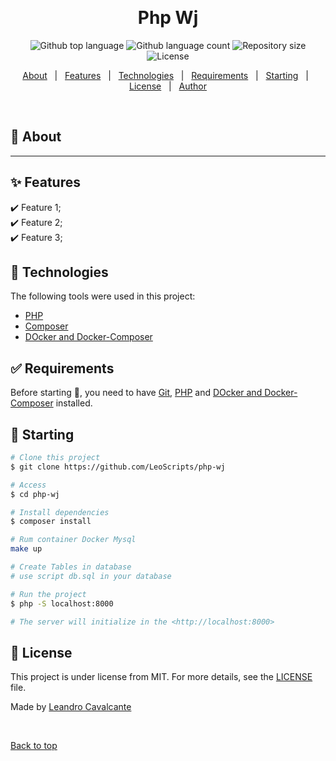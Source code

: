 <div align="center" id="top"> 
  <!-- <img src="./.github/app.gif" alt="Php Wj" /> -->

  &#xa0;

  <!-- <a href="https://phpwj.netlify.app">Demo</a> -->
</div>

<h1 align="center">Php Wj</h1>

<p align="center">
  <img alt="Github top language" src="https://img.shields.io/github/languages/top/LeoScripts/php-wj?color=56BEB8">

  <img alt="Github language count" src="https://img.shields.io/github/languages/count/LeoScripts/php-wj?color=56BEB8">

  <img alt="Repository size" src="https://img.shields.io/github/repo-size/LeoScripts/php-wj?color=56BEB8">

  <img alt="License" src="https://img.shields.io/github/license/LeoScripts/php-wj?color=56BEB8">

  <!-- <img alt="Github issues" src="https://img.shields.io/github/issues/LeoScripts/php-wj?color=56BEB8" /> -->

  <!-- <img alt="Github forks" src="https://img.shields.io/github/forks/LeoScripts/php-wj?color=56BEB8" /> -->

  <!-- <img alt="Github stars" src="https://img.shields.io/github/stars/LeoScripts/php-wj?color=56BEB8" /> -->
</p>

<!-- Status -->

<!-- <h4 align="center"> 
	🚧  Php Wj 🚀 Under construction...  🚧
</h4> 

<hr> -->

<p align="center">
  <a href="#dart-about">About</a> &#xa0; | &#xa0; 
  <a href="#sparkles-features">Features</a> &#xa0; | &#xa0;
  <a href="#rocket-technologies">Technologies</a> &#xa0; | &#xa0;
  <a href="#white_check_mark-requirements">Requirements</a> &#xa0; | &#xa0;
  <a href="#checkered_flag-starting">Starting</a> &#xa0; | &#xa0;
  <a href="#memo-license">License</a> &#xa0; | &#xa0;
  <a href="https://github.com/LeoScripts" target="_blank">Author</a>
</p>

<br>

## :dart: About ##

-----------

## :sparkles: Features ##

:heavy_check_mark: Feature 1;\
:heavy_check_mark: Feature 2;\
:heavy_check_mark: Feature 3;

## :rocket: Technologies ##

The following tools were used in this project:

- [PHP](https://)
- [Composer](https://)
- [DOcker and Docker-Composer](https://)

## :white_check_mark: Requirements ##

Before starting :checkered_flag:, you need to have [Git](https://), [PHP](https://) and [DOcker and Docker-Composer](https://) installed.

## :checkered_flag: Starting ##

```bash
# Clone this project
$ git clone https://github.com/LeoScripts/php-wj

# Access
$ cd php-wj

# Install dependencies
$ composer install

# Rum container Docker Mysql
make up

# Create Tables in database
# use script db.sql in your database

# Run the project
$ php -S localhost:8000

# The server will initialize in the <http://localhost:8000>
```

## :memo: License ##

This project is under license from MIT. For more details, see the [LICENSE](LICENSE.md) file.


Made by <a href="https://github.com/LeoScripts" target="_blank">Leandro Cavalcante</a>

&#xa0;

<a href="#top">Back to top</a>

